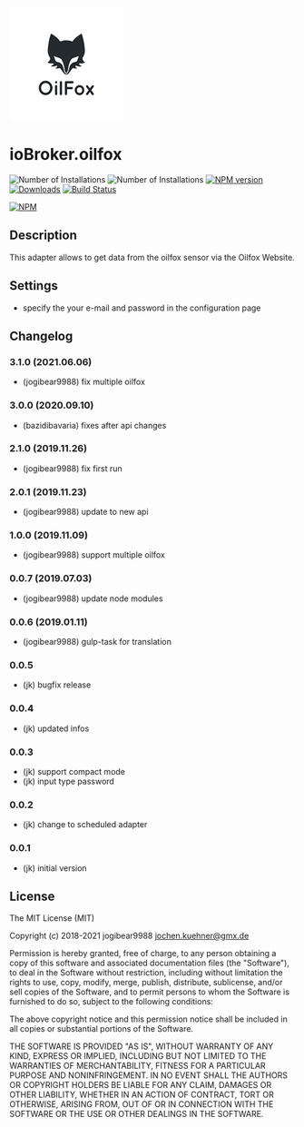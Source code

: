 ![Logo](img/oilfox.png)
# ioBroker.oilfox

![Number of Installations](http://iobroker.live/badges/oilfox-installed.svg) ![Number of Installations](http://iobroker.live/badges/oilfox-stable.svg) [![NPM version](http://img.shields.io/npm/v/iobroker.oilfox.svg)](https://www.npmjs.com/package/iobroker.oilfox)
[![Downloads](https://img.shields.io/npm/dm/iobroker.oilfox.svg)](https://www.npmjs.com/package/iobroker.oilfox)
[![Build Status](https://travis-ci.org/iobroker-community-adapters/ioBroker.oilfox.svg?branch=master)](https://travis-ci.org/iobroker-community-adapters/ioBroker.oilfox.svg?branch=master)

[![NPM](https://nodei.co/npm/iobroker.oilfox.png?downloads=true)](https://nodei.co/npm/iobroker.oilfox/) 

## Description
This adapter allows to get data from the oilfox sensor via the Oilfox Website.

## Settings
* specify the your e-mail and password in the configuration page

## Changelog

### 3.1.0 (2021.06.06)
* (jogibear9988) fix multiple oilfox

### 3.0.0 (2020.09.10)
* (bazidibavaria) fixes after api changes

### 2.1.0 (2019.11.26)
* (jogibear9988) fix first run

### 2.0.1 (2019.11.23)
* (jogibear9988) update to new api

### 1.0.0 (2019.11.09)
* (jogibear9988) support multiple oilfox

### 0.0.7 (2019.07.03)
* (jogibear9988) update node modules

### 0.0.6 (2019.01.11)
* (jogibear9988) gulp-task for translation

### 0.0.5
* (jk) bugfix release

### 0.0.4
* (jk) updated infos

### 0.0.3
* (jk) support compact mode
* (jk) input type password

### 0.0.2
* (jk) change to scheduled adapter

### 0.0.1
* (jk) initial version

## License
The MIT License (MIT)

Copyright (c) 2018-2021 jogibear9988 <jochen.kuehner@gmx.de>

Permission is hereby granted, free of charge, to any person obtaining a copy
of this software and associated documentation files (the "Software"), to deal
in the Software without restriction, including without limitation the rights
to use, copy, modify, merge, publish, distribute, sublicense, and/or sell
copies of the Software, and to permit persons to whom the Software is
furnished to do so, subject to the following conditions:

The above copyright notice and this permission notice shall be included in
all copies or substantial portions of the Software.

THE SOFTWARE IS PROVIDED "AS IS", WITHOUT WARRANTY OF ANY KIND, EXPRESS OR
IMPLIED, INCLUDING BUT NOT LIMITED TO THE WARRANTIES OF MERCHANTABILITY,
FITNESS FOR A PARTICULAR PURPOSE AND NONINFRINGEMENT. IN NO EVENT SHALL THE
AUTHORS OR COPYRIGHT HOLDERS BE LIABLE FOR ANY CLAIM, DAMAGES OR OTHER
LIABILITY, WHETHER IN AN ACTION OF CONTRACT, TORT OR OTHERWISE, ARISING FROM,
OUT OF OR IN CONNECTION WITH THE SOFTWARE OR THE USE OR OTHER DEALINGS IN
THE SOFTWARE.
